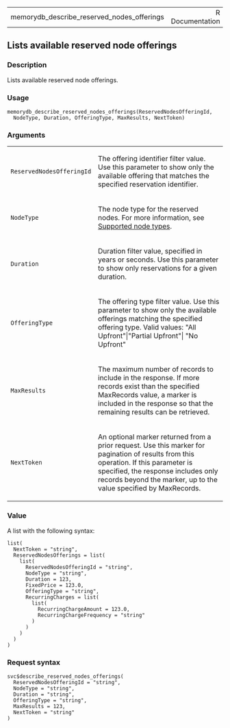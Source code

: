 <table style="width: 100%;">
<tbody>
<tr class="odd">
<td>memorydb_describe_reserved_nodes_offerings</td>
<td style="text-align: right;">R Documentation</td>
</tr>
</tbody>
</table>

## Lists available reserved node offerings

### Description

Lists available reserved node offerings.

### Usage

    memorydb_describe_reserved_nodes_offerings(ReservedNodesOfferingId,
      NodeType, Duration, OfferingType, MaxResults, NextToken)

### Arguments

<table>
<colgroup>
<col style="width: 35%" />
<col style="width: 65%" />
</colgroup>
<tbody>
<tr class="odd">
<td><code
id="memorydb_describe_reserved_nodes_offerings_:_ReservedNodesOfferingId">ReservedNodesOfferingId</code></td>
<td><p>The offering identifier filter value. Use this parameter to show
only the available offering that matches the specified reservation
identifier.</p></td>
</tr>
<tr class="even">
<td><code
id="memorydb_describe_reserved_nodes_offerings_:_NodeType">NodeType</code></td>
<td><p>The node type for the reserved nodes. For more information, see
<a
href="https://docs.aws.amazon.com/memorydb/latest/devguide/#reserved-nodes-supported">Supported
node types</a>.</p></td>
</tr>
<tr class="odd">
<td><code
id="memorydb_describe_reserved_nodes_offerings_:_Duration">Duration</code></td>
<td><p>Duration filter value, specified in years or seconds. Use this
parameter to show only reservations for a given duration.</p></td>
</tr>
<tr class="even">
<td><code
id="memorydb_describe_reserved_nodes_offerings_:_OfferingType">OfferingType</code></td>
<td><p>The offering type filter value. Use this parameter to show only
the available offerings matching the specified offering type. Valid
values: "All Upfront"|"Partial Upfront"| "No Upfront"</p></td>
</tr>
<tr class="odd">
<td><code
id="memorydb_describe_reserved_nodes_offerings_:_MaxResults">MaxResults</code></td>
<td><p>The maximum number of records to include in the response. If more
records exist than the specified MaxRecords value, a marker is included
in the response so that the remaining results can be retrieved.</p></td>
</tr>
<tr class="even">
<td><code
id="memorydb_describe_reserved_nodes_offerings_:_NextToken">NextToken</code></td>
<td><p>An optional marker returned from a prior request. Use this marker
for pagination of results from this operation. If this parameter is
specified, the response includes only records beyond the marker, up to
the value specified by MaxRecords.</p></td>
</tr>
</tbody>
</table>

### Value

A list with the following syntax:

    list(
      NextToken = "string",
      ReservedNodesOfferings = list(
        list(
          ReservedNodesOfferingId = "string",
          NodeType = "string",
          Duration = 123,
          FixedPrice = 123.0,
          OfferingType = "string",
          RecurringCharges = list(
            list(
              RecurringChargeAmount = 123.0,
              RecurringChargeFrequency = "string"
            )
          )
        )
      )
    )

### Request syntax

    svc$describe_reserved_nodes_offerings(
      ReservedNodesOfferingId = "string",
      NodeType = "string",
      Duration = "string",
      OfferingType = "string",
      MaxResults = 123,
      NextToken = "string"
    )
